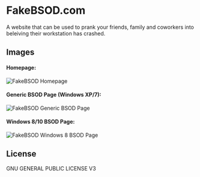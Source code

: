 FakeBSOD.com
=========
A website that can be used to prank your friends, family and coworkers into beleiving their workstation has crashed.

Images
----
<h4>Homepage:</h4>

![FakeBSOD Homepage](/../screenshots/screenshots/homepage.png "FakeBSOD Homepage")

<h4>Generic BSOD Page (Windows XP/7):</h4>

![FakeBSOD Generic BSOD Page](/../screenshots/screenshots/generic.png "FakeBSOD Generic BSOD Page")

<h4>Windows 8/10 BSOD Page:</h4>

![FakeBSOD Windows 8 BSOD Page](/../screenshots/screenshots/windows8.png "FakeBSOD Windows 8 BSOD Page")

License
----
 GNU GENERAL PUBLIC LICENSE V3
